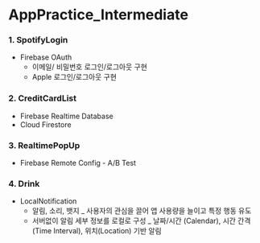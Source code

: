 # AppPractice_Intermediate

###  1. SpotifyLogin
 - Firebase OAuth
    - 이메일/ 비밀번호 로그인/로그아웃 구현
    - Apple 로그인/로그아웃 구현

###  2. CreditCardList
  - Firebase Realtime Database 
  - Cloud Firestore

###  3. RealtimePopUp  
   - Firebase Remote Config
          - A/B Test
###  4. Drink
   - LocalNotification   
       * 알림, 소리, 뱃지 _ 사용자의 관심을 끌어 앱 사용량을 늘이고 특정 행동 유도  
       * 서버없이 알림 세부 정보를 로컬로 구성 _ 날짜/시간 (Calendar), 시간 간격(Time Interval), 위치(Location) 기반 알림
